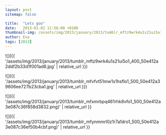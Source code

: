 ```yaml
---
layout: post
sitemap: false

title:  "Lets goo"
date:   2013-01-02 11:56:00 +0100
thumbnail-img: /assets/img/2013/january/2013/tumblr_mftz9wrk4u1s21ui5o1_400_50e412a2ddf2b33d1f001ad8.jpg
author: Eva
tags: [2013]
---
```




![]({{ '/assets/img/2013/january/2013/tumblr_mftz9wrk4u1s21ui5o1_400_50e412a2ddf2b33d1f001ad8.jpg'  | relative_url }})

![]({{ '/assets/img/2013/january/2013/tumblr_mfvfvt51mw1s1hsflo1_500_50e412a39606ee727b23cba1.jpg'  | relative_url }})

![]({{ '/assets/img/2013/january/2013/tumblr_mfxmrbpq461rhk8vfo1_500_50e412a3e087c36f858d3832.png)'  | relative_url }}

![]({{ '/assets/img/2013/january/2013/tumblr_mfynmmrl0z1r7a1dro1_500_50e412a3e087c36ef50b4cbf.png)'  | relative_url }}

